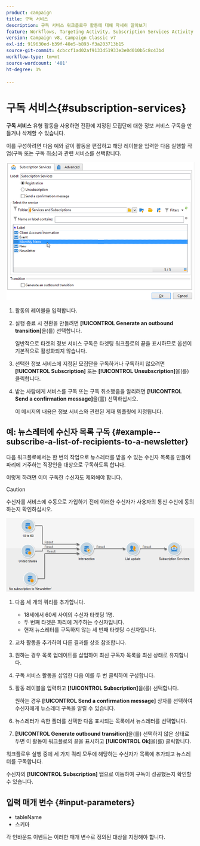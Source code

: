 ```yaml
---
product: campaign
title: 구독 서비스
description: 구독 서비스 워크플로우 활동에 대해 자세히 알아보기
feature: Workflows, Targeting Activity, Subscription Services Activity
version: Campaign v8, Campaign Classic v7
exl-id: 919630ed-b39f-40e5-b893-f3a203713b15
source-git-commit: 4cbccf1ad02af9133d51933e3e0d010b5c8c43bd
workflow-type: tm+mt
source-wordcount: '401'
ht-degree: 1%

---
```


# 구독 서비스{#subscription-services}



**구독 서비스** 유형 활동을 사용하면 전환에 지정된 모집단에 대한 정보 서비스 구독을 만들거나 삭제할 수 있습니다.

이를 구성하려면 다음 예와 같이 활동을 편집하고 해당 레이블을 입력한 다음 실행할 작업(구독 또는 구독 취소)과 관련 서비스를 선택합니다.

![](assets/edit_service_inscription.png)

1. 활동의 레이블을 입력합니다.
1. 실행 종료 시 전환을 만들려면 **[!UICONTROL Generate an outbound transition]**&#x200B;을(를) 선택합니다.

   일반적으로 타겟의 정보 서비스 구독은 타겟팅 워크플로의 끝을 표시하므로 옵션이 기본적으로 활성화되지 않습니다.

1. 선택한 정보 서비스에 지정된 모집단을 구독하거나 구독하지 않으려면 **[!UICONTROL Subscription]** 또는 **[!UICONTROL Unsubscription]**&#x200B;을(를) 클릭합니다.
1. 받는 사람에게 서비스를 구독 또는 구독 취소했음을 알리려면 **[!UICONTROL Send a confirmation message]**&#x200B;을(를) 선택하십시오.

   이 메시지의 내용은 정보 서비스와 관련된 게재 템플릿에 지정됩니다.

## 예: 뉴스레터에 수신자 목록 구독 {#example--subscribe-a-list-of-recipients-to-a-newsletter}

다음 워크플로에서는 한 번의 작업으로 뉴스레터를 받을 수 있는 수신자 목록을 만들어 파리에 거주하는 직장인을 대상으로 구독하도록 합니다.

이렇게 하려면 이미 구독한 수신자도 제외해야 합니다.

>[!CAUTION]
>
>수신자를 서비스에 수동으로 가입하기 전에 이러한 수신자가 사용자의 통신 수신에 동의하는지 확인하십시오.

![](assets/subscription_services_example.png)

1. 다음 세 개의 쿼리를 추가합니다.

   * 18세에서 60세 사이의 수신자 타겟팅 1명.
   * 두 번째 타겟은 파리에 거주하는 수신자입니다.
   * 현재 뉴스레터를 구독하지 않는 세 번째 타겟팅 수신자입니다.

1. 교차 활동을 추가하여 다른 결과를 상호 참조합니다.
1. 원하는 경우 목록 업데이트를 삽입하여 최신 구독자 목록을 최신 상태로 유지합니다.
1. 구독 서비스 활동을 삽입한 다음 이를 두 번 클릭하여 구성합니다.
1. 활동 레이블을 입력하고 **[!UICONTROL Subscription]**&#x200B;을(를) 선택합니다.

   원하는 경우 **[!UICONTROL Send a confirmation message]** 상자를 선택하여 수신자에게 뉴스레터 구독을 알릴 수 있습니다.

1. 뉴스레터가 속한 폴더를 선택한 다음 표시되는 목록에서 뉴스레터를 선택합니다.
1. **[!UICONTROL Generate outbound transition]**&#x200B;을(를) 선택하지 않은 상태로 두면 이 활동이 워크플로의 끝을 표시하고 **[!UICONTROL Ok]**&#x200B;을(를) 클릭합니다.

워크플로우 실행 중에 세 가지 쿼리 모두에 해당하는 수신자가 목록에 추가되고 뉴스레터를 구독합니다.

수신자의 **[!UICONTROL Subscription]** 탭으로 이동하여 구독이 성공했는지 확인할 수 있습니다.

## 입력 매개 변수 {#input-parameters}

* tableName
* 스키마

각 인바운드 이벤트는 이러한 매개 변수로 정의된 대상을 지정해야 합니다.
